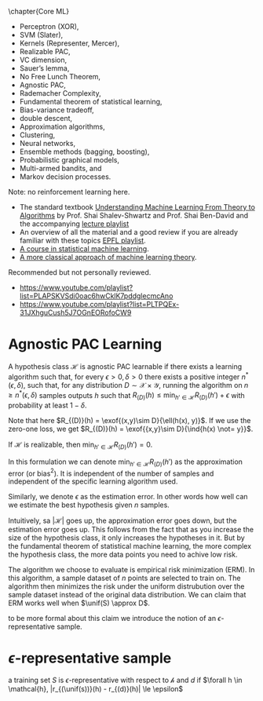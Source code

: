 \chapter{Core ML}

- Perceptron (XOR),
- SVM (Slater),
- Kernels (Representer, Mercer),
- Realizable PAC,
- VC dimension,
- Sauer’s lemma,
- No Free Lunch Theorem,
- Agnostic PAC,
- Rademacher Complexity,
- Fundamental theorem of statistical learning,
- Bias-variance tradeoff,
- double descent,
- Approximation algorithms,
- Clustering,
- Neural networks,
- Ensemble methods (bagging, boosting),
- Probabilistic graphical models,
- Multi-armed bandits, and
- Markov decision processes.

Note: no reinforcement learning here.

- The standard textbook [Understanding Machine Learning From Theory to Algorithms](https://cs.huji.ac.il/~shais/UnderstandingMachineLearning/understanding-machine-learning-theory-algorithms.pdf) by Prof. Shai Shalev-Shwartz and Prof. Shai Ben-David and the accompanying [lecture playlist](https://www.youtube.com/playlist?list=PLPW2keNyw-usgvmR7FTQ3ZRjfLs5jT4BO)
- An overview of all the material and a good review if you are already familiar with these topics [EPFL playlist](https://www.youtube.com/playlist?list=PLie7a1OUTSagZB9mFZnVBgsNfBtcUGJWB).
- [A course in statistical machine learning](https://www.youtube.com/playlist?list=PL05umP7R6ij2XCvrRzLokX6EoHWaGA2cC).
- [A more classical approach of machine learning theory](https://www.youtube.com/playlist?list=PLD0F06AA0D2E8FFBA).

Recommended but not personally reviewed.
- https://www.youtube.com/playlist?list=PLAPSKVSdi0oac6hwCklK7pddglecmcAno
- https://www.youtube.com/playlist?list=PLTPQEx-31JXhguCush5J7OGnEORofoCW9


# Agnostic PAC Learning

A hypothesis class $\mathcal{H}$ is agnostic PAC learnable if there exists a learning algorithm such that, for every $\epsilon > 0, \delta > 0$ there exists a positive integer $n^\ast(\epsilon, \delta)$, such that, for any distribution $D \sim \mathcal{X} \times \mathcal{Y}$, running the algorithm on $n \ge n^\ast(\epsilon, \delta)$ samples outputs $h$ such that $R_{(D)}(h) \le \min_{h' \in \mathcal{H}} R_{(D)}(h') + \epsilon$ with probability at least $1-\delta$.

Note that here $R_{(D)}(h) = \exof{(x,y)\sim D}{\ell(h(x), y)}$. If we use the zero-one loss, we get $R_{(D)}(h) = \exof{{x,y}\sim D}{\ind{h(x) \not= y}}$.

If $\mathcal{H}$ is realizable, then $\min_{h' \in \mathcal{H}} R_{(D)}(h') = 0$.

In this formulation we can denote $\min_{h' \in \mathcal{H}} R_{(D)}(h')$ as the approximation error (or bias$^2$). It is independent of the number of samples and independent of the specific learning algorithm used.

Similarly, we denote $\epsilon$ as the estimation error. In other words how well can we estimate the best hypothesis given $n$ samples.

Intuitively, sa $|\mathcal{H}|$ goes up, the approximation error goes down, but the estimation error goes up. This follows from the fact that as you increase the size of the hypothesis class, it only increases the hypotheses in it. But by the fundamental theorem of statistical machine learning, the more complex the hypothesis class, the more data points you need to achive low risk.

The algorithm we choose to evaluate is empirical risk minimization (ERM). In this algorithm, a sample dataset of $n$ points are selected to train on. The algorithm then minimizes the risk under the uniform distrubution over the sample dataset instead of the original data distribution. We can claim that ERM works well when $\unif(S) \approx D$.

to be more formal about this claim we introduce the notion of an $\epsilon$-representative sample.

# $\epsilon$-representative sample

a training set $S$ is $\epsilon$-representative with respect to $\mathcal{h}$ and $d$ if $\forall h \in \mathcal{h}, |r_{(\unif(s))}(h) - r_{(d)}(h)| \le \epsilon$

